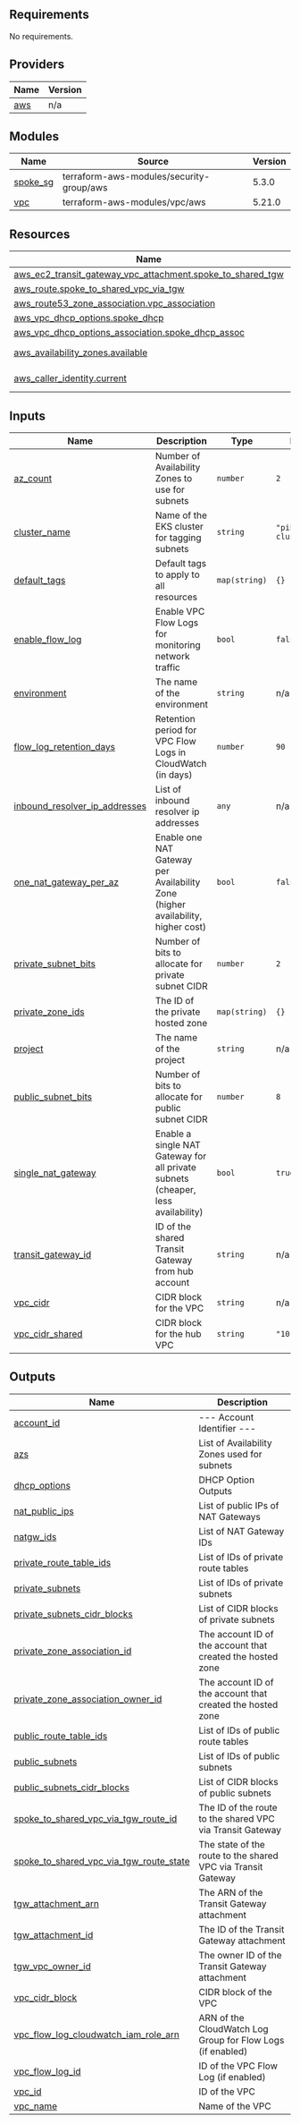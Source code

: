 <!-- BEGIN_TF_DOCS -->
## Requirements

No requirements.

## Providers

| Name | Version |
|------|---------|
| <a name="provider_aws"></a> [aws](#provider\_aws) | n/a |

## Modules

| Name | Source | Version |
|------|--------|---------|
| <a name="module_spoke_sg"></a> [spoke\_sg](#module\_spoke\_sg) | terraform-aws-modules/security-group/aws | 5.3.0 |
| <a name="module_vpc"></a> [vpc](#module\_vpc) | terraform-aws-modules/vpc/aws | 5.21.0 |

## Resources

| Name | Type |
|------|------|
| [aws_ec2_transit_gateway_vpc_attachment.spoke_to_shared_tgw](https://registry.terraform.io/providers/hashicorp/aws/latest/docs/resources/ec2_transit_gateway_vpc_attachment) | resource |
| [aws_route.spoke_to_shared_vpc_via_tgw](https://registry.terraform.io/providers/hashicorp/aws/latest/docs/resources/route) | resource |
| [aws_route53_zone_association.vpc_association](https://registry.terraform.io/providers/hashicorp/aws/latest/docs/resources/route53_zone_association) | resource |
| [aws_vpc_dhcp_options.spoke_dhcp](https://registry.terraform.io/providers/hashicorp/aws/latest/docs/resources/vpc_dhcp_options) | resource |
| [aws_vpc_dhcp_options_association.spoke_dhcp_assoc](https://registry.terraform.io/providers/hashicorp/aws/latest/docs/resources/vpc_dhcp_options_association) | resource |
| [aws_availability_zones.available](https://registry.terraform.io/providers/hashicorp/aws/latest/docs/data-sources/availability_zones) | data source |
| [aws_caller_identity.current](https://registry.terraform.io/providers/hashicorp/aws/latest/docs/data-sources/caller_identity) | data source |

## Inputs

| Name | Description | Type | Default | Required |
|------|-------------|------|---------|:--------:|
| <a name="input_az_count"></a> [az\_count](#input\_az\_count) | Number of Availability Zones to use for subnets | `number` | `2` | no |
| <a name="input_cluster_name"></a> [cluster\_name](#input\_cluster\_name) | Name of the EKS cluster for tagging subnets | `string` | `"piksel-eks-cluster"` | no |
| <a name="input_default_tags"></a> [default\_tags](#input\_default\_tags) | Default tags to apply to all resources | `map(string)` | `{}` | no |
| <a name="input_enable_flow_log"></a> [enable\_flow\_log](#input\_enable\_flow\_log) | Enable VPC Flow Logs for monitoring network traffic | `bool` | `false` | no |
| <a name="input_environment"></a> [environment](#input\_environment) | The name of the environment | `string` | n/a | yes |
| <a name="input_flow_log_retention_days"></a> [flow\_log\_retention\_days](#input\_flow\_log\_retention\_days) | Retention period for VPC Flow Logs in CloudWatch (in days) | `number` | `90` | no |
| <a name="input_inbound_resolver_ip_addresses"></a> [inbound\_resolver\_ip\_addresses](#input\_inbound\_resolver\_ip\_addresses) | List of inbound resolver ip addresses | `any` | n/a | yes |
| <a name="input_one_nat_gateway_per_az"></a> [one\_nat\_gateway\_per\_az](#input\_one\_nat\_gateway\_per\_az) | Enable one NAT Gateway per Availability Zone (higher availability, higher cost) | `bool` | `false` | no |
| <a name="input_private_subnet_bits"></a> [private\_subnet\_bits](#input\_private\_subnet\_bits) | Number of bits to allocate for private subnet CIDR | `number` | `2` | no |
| <a name="input_private_zone_ids"></a> [private\_zone\_ids](#input\_private\_zone\_ids) | The ID of the private hosted zone | `map(string)` | `{}` | no |
| <a name="input_project"></a> [project](#input\_project) | The name of the project | `string` | n/a | yes |
| <a name="input_public_subnet_bits"></a> [public\_subnet\_bits](#input\_public\_subnet\_bits) | Number of bits to allocate for public subnet CIDR | `number` | `8` | no |
| <a name="input_single_nat_gateway"></a> [single\_nat\_gateway](#input\_single\_nat\_gateway) | Enable a single NAT Gateway for all private subnets (cheaper, less availability) | `bool` | `true` | no |
| <a name="input_transit_gateway_id"></a> [transit\_gateway\_id](#input\_transit\_gateway\_id) | ID of the shared Transit Gateway from hub account | `string` | n/a | yes |
| <a name="input_vpc_cidr"></a> [vpc\_cidr](#input\_vpc\_cidr) | CIDR block for the VPC | `string` | n/a | yes |
| <a name="input_vpc_cidr_shared"></a> [vpc\_cidr\_shared](#input\_vpc\_cidr\_shared) | CIDR block for the hub VPC | `string` | `"10.0.0.0/16"` | no |

## Outputs

| Name | Description |
|------|-------------|
| <a name="output_account_id"></a> [account\_id](#output\_account\_id) | --- Account Identifier --- |
| <a name="output_azs"></a> [azs](#output\_azs) | List of Availability Zones used for subnets |
| <a name="output_dhcp_options"></a> [dhcp\_options](#output\_dhcp\_options) | DHCP Option Outputs |
| <a name="output_nat_public_ips"></a> [nat\_public\_ips](#output\_nat\_public\_ips) | List of public IPs of NAT Gateways |
| <a name="output_natgw_ids"></a> [natgw\_ids](#output\_natgw\_ids) | List of NAT Gateway IDs |
| <a name="output_private_route_table_ids"></a> [private\_route\_table\_ids](#output\_private\_route\_table\_ids) | List of IDs of private route tables |
| <a name="output_private_subnets"></a> [private\_subnets](#output\_private\_subnets) | List of IDs of private subnets |
| <a name="output_private_subnets_cidr_blocks"></a> [private\_subnets\_cidr\_blocks](#output\_private\_subnets\_cidr\_blocks) | List of CIDR blocks of private subnets |
| <a name="output_private_zone_association_id"></a> [private\_zone\_association\_id](#output\_private\_zone\_association\_id) | The account ID of the account that created the hosted zone |
| <a name="output_private_zone_association_owner_id"></a> [private\_zone\_association\_owner\_id](#output\_private\_zone\_association\_owner\_id) | The account ID of the account that created the hosted zone |
| <a name="output_public_route_table_ids"></a> [public\_route\_table\_ids](#output\_public\_route\_table\_ids) | List of IDs of public route tables |
| <a name="output_public_subnets"></a> [public\_subnets](#output\_public\_subnets) | List of IDs of public subnets |
| <a name="output_public_subnets_cidr_blocks"></a> [public\_subnets\_cidr\_blocks](#output\_public\_subnets\_cidr\_blocks) | List of CIDR blocks of public subnets |
| <a name="output_spoke_to_shared_vpc_via_tgw_route_id"></a> [spoke\_to\_shared\_vpc\_via\_tgw\_route\_id](#output\_spoke\_to\_shared\_vpc\_via\_tgw\_route\_id) | The ID of the route to the shared VPC via Transit Gateway |
| <a name="output_spoke_to_shared_vpc_via_tgw_route_state"></a> [spoke\_to\_shared\_vpc\_via\_tgw\_route\_state](#output\_spoke\_to\_shared\_vpc\_via\_tgw\_route\_state) | The state of the route to the shared VPC via Transit Gateway |
| <a name="output_tgw_attachment_arn"></a> [tgw\_attachment\_arn](#output\_tgw\_attachment\_arn) | The ARN of the Transit Gateway attachment |
| <a name="output_tgw_attachment_id"></a> [tgw\_attachment\_id](#output\_tgw\_attachment\_id) | The ID of the Transit Gateway attachment |
| <a name="output_tgw_vpc_owner_id"></a> [tgw\_vpc\_owner\_id](#output\_tgw\_vpc\_owner\_id) | The owner ID of the Transit Gateway attachment |
| <a name="output_vpc_cidr_block"></a> [vpc\_cidr\_block](#output\_vpc\_cidr\_block) | CIDR block of the VPC |
| <a name="output_vpc_flow_log_cloudwatch_iam_role_arn"></a> [vpc\_flow\_log\_cloudwatch\_iam\_role\_arn](#output\_vpc\_flow\_log\_cloudwatch\_iam\_role\_arn) | ARN of the CloudWatch Log Group for Flow Logs (if enabled) |
| <a name="output_vpc_flow_log_id"></a> [vpc\_flow\_log\_id](#output\_vpc\_flow\_log\_id) | ID of the VPC Flow Log (if enabled) |
| <a name="output_vpc_id"></a> [vpc\_id](#output\_vpc\_id) | ID of the VPC |
| <a name="output_vpc_name"></a> [vpc\_name](#output\_vpc\_name) | Name of the VPC |
<!-- END_TF_DOCS -->

